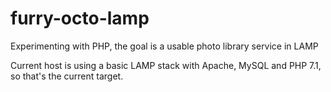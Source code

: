 # furry-octo-lamp
Experimenting with PHP, the goal is a usable photo library service in LAMP

Current host is using a basic LAMP stack with Apache, MySQL and PHP 7.1, so that's the current target.
